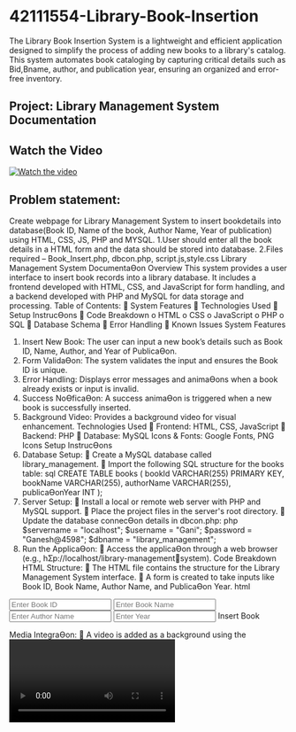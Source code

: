 # 42111554-Library-Book-Insertion
The Library Book Insertion System is a lightweight and efficient application designed to simplify the process of adding new books to a library's catalog. This system automates book cataloging by capturing critical details such as Bid,Bname, author, and publication year, ensuring an organized and error-free inventory.


## Project: Library Management System Documentation

## Watch the Video
[![Watch the video](https://img.youtube.com/vi/abcd1234/0.jpg)](https://www.youtube.com/watch?v=abcd1234)
## Problem statement: 
Create webpage for Library Management System to insert 
bookdetails into database(Book ID, Name of the book, Author 
Name, Year of publication) using HTML, CSS, JS, PHP and 
MYSQL. 
1.User should enter all the book details in a HTML form and the 
data should be stored into database. 
2.Files required – Book_Insert.php, dbcon.php, script.js,style.css 
Library Management System DocumentaƟon
Overview 
This system provides a user interface to insert book records into a library database. It includes a 
frontend developed with HTML, CSS, and JavaScript for form handling, and a backend developed 
with PHP and MySQL for data storage and processing. 
Table of Contents: 
 System Features
 Technologies Used
 Setup InstrucƟons
 Code Breakdown
o HTML
o CSS
o JavaScript
o PHP
o SQL
 Database Schema
 Error Handling
 Known Issues
System Features 
1. Insert New Book: The user can input a new book’s details such as Book ID, Name, Author, 
and Year of PublicaƟon.
2. Form ValidaƟon: The system validates the input and ensures the Book ID is unique. 
3. Error Handling: Displays error messages and animaƟons when a book already exists or input 
is invalid. 
4. Success NoƟficaƟon: A success animaƟon is triggered when a new book is successfully 
inserted. 
5. Background Video: Provides a background video for visual enhancement. 
Technologies Used 
 Frontend: HTML, CSS, JavaScript 
 Backend: PHP 
 Database: MySQL 
Icons & Fonts: Google Fonts, PNG Icons 
Setup InstrucƟons
1. Database Setup: 
 Create a MySQL database called library_management. 
 Import the following SQL structure for the books table: 
sql 
CREATE TABLE books ( 
 bookId VARCHAR(255) PRIMARY KEY, 
 bookName VARCHAR(255), 
 authorName VARCHAR(255), 
 publicaƟonYear INT
); 
2. Server Setup: 
 Install a local or remote web server with PHP and MySQL support. 
 Place the project files in the server's root directory. 
 Update the database connecƟon details in dbcon.php:
php 
$servername = "localhost"; 
$username = "Gani"; 
$password = "Ganesh@4598"; 
$dbname = "library_management"; 
3. Run the ApplicaƟon:
 Access the applicaƟon through a web browser (e.g., hƩp://localhost/library-managementsystem). 
Code Breakdown 
HTML 
Structure: 
 The HTML file contains the structure for the Library Management System interface. 
 A form is created to take inputs like Book ID, Book Name, Author Name, and PublicaƟon Year.
html 
<form id="bookForm" acƟon="Book_insert.php" method="POST">
 <input type="text" id="bookId" name="bookId" placeholder="Enter Book ID" required> 
 <input type="text" id="bookName" name="bookName" placeholder="Enter Book Name" 
required> 
 <input type="text" id="authorName" name="authorName" placeholder="Enter Author Name" 
required> 
 <input type="number" id="publicaƟonYear" name="publicaƟonYear" placeholder="Enter Year" 
required> 
 <buƩon type="submit" class="submit-btn">Insert Book</buƩon>
</form> 
Media IntegraƟon:
 A video is added as a background using the <video> tag, set to autoplay and loop. 
html 
<video id="background-video" class="video-background" autoplay loop muted playsinline> 
 <source src="media/library.mp4" type="video/mp4"> 
</video> 
CSS 
Styling: 
 Main Container: Centers the form with responsive design. 
 Navbar and Form Styling: Styled to be clean and professional with hover effects on buƩons.
 AnimaƟons: Includes success and error animaƟons displayed when a book is added or when 
an error occurs. 
css 
/* Success AnimaƟon */
.success-animaƟon {
 posiƟon: fixed;
 top: 50%; 
 leŌ: 50%;
 background-color: #4CAF50; 
 padding: 20px; 
 color: white; 
 border-radius: 8px; 
} 
/* Error AnimaƟon */
.error-animaƟon {
 posiƟon: fixed;
 top: 50%; 
 leŌ: 50%;
 background-color: #f44336; 
 padding: 20px; 
 color: white; 
 border-radius: 8px; 
} 
JavaScript 
AJAX Submission: 
 Handles form submission via AJAX to prevent page reload. Sends data to Book_insert.php 
and processes the response. 
javascript 
document.getElementById('bookForm').addEventListener('submit', funcƟon (event) {
 event.preventDefault(); // Prevent default form submission 
 var formData = new FormData(this); 
 
 fetch('Book_insert.php', { 
 method: 'POST', 
 body: formData 
 }) 
 .then(response => response.json()) 
 .then(data => { 
 if (data.status === 'success') { 
 triggerSuccessAnimaƟon();
 clearForm(); 
 } else { 
 triggerErrorAnimaƟon(data.message);
 } 
 }); 
}); 
AnimaƟons:
 Success and error animaƟons are triggered upon form submission based on the response 
from the server. 
javascript 
Copy code 
funcƟon triggerSuccessAnimaƟon() {
 var animaƟonDiv = document.createElement('div');
 animaƟonDiv.className = 'success-animaƟon';
 animaƟonDiv.innerHTML = '<p>✔ Book Inserted Successfully!</p>'; 
 document.body.appendChild(animaƟonDiv);
 setTimeout(() => { 
 animaƟonDiv.style.opacity = '0';
 setTimeout(() => { animaƟonDiv.remove(); }, 1000);
 }, 3000);} 
PHP
Database ConnecƟon:
 dbcon.php handles the connecƟon to the MySQL database.
php 
Copy code 
$servername = "localhost"; 
$username = "Gani"; 
$password = "Ganesh@4598"; 
$dbname = "library_management"; 
$conn = new mysqli($servername, $username, $password, $dbname); 
if ($conn->connect_error) { 
 die("ConnecƟon failed: " . $conn->connect_error); 
} 
Insert Book Data: 
 The Book_insert.php file processes form data and inserts the new book into the books table. 
It checks if the Book ID already exists and returns success or error messages. 
php 
Copy code 
if ($_SERVER['REQUEST_METHOD'] === 'POST') { 
 $bookId = $_POST['bookId']; 
 $bookName = $_POST['bookName']; 
 $authorName = $_POST['authorName']; 
 $publicaƟonYear = $_POST['publicaƟonYear'];
 // Check if the bookId already exists in the database 
 $checkQuery = $conn->prepare("SELECT bookId FROM books WHERE bookId = ?"); 
 $checkQuery->bind_param("s", $bookId); 
 $checkQuery->execute(); 
 $checkQuery->store_result(); 
 if ($checkQuery->num_rows > 0) { 
 echo json_encode(['status' => 'error', 'message' => 'Book ID already exists']); 
 } else { 
 $stmt = $conn->prepare("INSERT INTO books (bookId, bookName, authorName, publicaƟonYear) 
VALUES (?, ?, ?, ?)"); 
 $stmt->bind_param("sssi", $bookId, $bookName, $authorName, $publicaƟonYear);
 $stmt->execute(); 
 echo json_encode(['status' => 'success']); 
 } 
} 
Database Schema 
 Books Table:
Column Data Type DescripƟon
bookId VARCHAR(255) Primary Key, Unique ID 
bookName VARCHAR(255) Name of the Book 
authorName VARCHAR(255) Author's Name 
publicaƟonYear INT Year of PublicaƟon
Error Handling 
1. Duplicate Book ID: Returns an error if the Book ID already exists. 
2. ConnecƟon Error: Gracefully handles MySQL connecƟon errors with a fallback message.
Known Issues 
 None reported at this Ɵme
 
